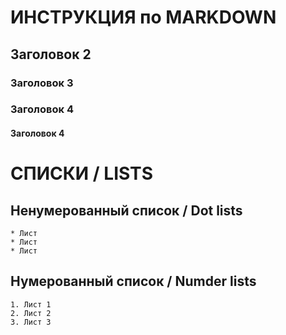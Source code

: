 # ИНСТРУКЦИЯ по MARKDOWN
## Заголовок 2
### Заголовок 3
### Заголовок 4
#### Заголовок 4


# СПИСКИ / LISTS
## Ненумерованный список / Dot lists
    * Лист
    * Лист
    * Лист

## Нумерованный список / Numder lists
    1. Лист 1
    2. Лист 2 
    3. Лист 3